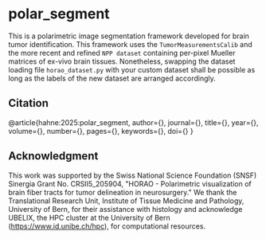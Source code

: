 # polar_segment

This is a polarimetric image segmentation framework developed for brain tumor identification. This framework uses the `TumorMeasurementsCalib` and the more recent and refined `NPP dataset` containing per-pixel Mueller matrices of ex-vivo brain tissues. Nonetheless, swapping the dataset loading file `horao_dataset.py` with your custom dataset shall be possible as long as the labels of the new dataset are arranged accordingly.

## Citation

@article{hahne:2025:polar_segment,
  author={},
  journal={}, 
  title={}, 
  year={},
  volume={},
  number={},
  pages={},
  keywords={},
  doi={}
}

## Acknowledgment

This work was supported by the Swiss National Science Foundation (SNSF) Sinergia Grant No. CRSII5\_205904, "HORAO - Polarimetric visualization of brain fiber tracts for tumor delineation in neurosurgery." We thank the Translational Research Unit, Institute of Tissue Medicine and Pathology, University of Bern, for their assistance with histology and acknowledge UBELIX, the HPC cluster at the University of Bern (https://www.id.unibe.ch/hpc), for computational resources.
